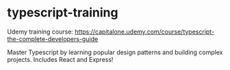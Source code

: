 # typescript-training

Udemy training course: https://capitalone.udemy.com/course/typescript-the-complete-developers-guide

Master Typescript by learning popular design patterns and building complex projects. Includes React and Express!
